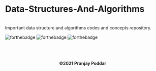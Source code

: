 <h1>Data-Structures-And-Algorithms</h1>
<br>
Important data structure and algorithms codes and concepts repository. 


  ![forthebadge](https://forthebadge.com/images/badges/made-with-c.svg)
  ![forthebadge](https://forthebadge.com/images/badges/uses-brains.svg)
  ![forthebadge](https://forthebadge.com/images/badges/check-it-out.svg)
  

  

  <br><br>
  <h4 align="center">
   ©2021 Pranjay Poddar
  </h4>

